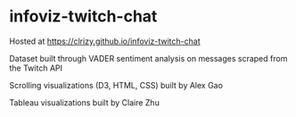 # infoviz-twitch-chat

Hosted at https://clrizy.github.io/infoviz-twitch-chat

Dataset built through VADER sentiment analysis on messages scraped from the Twitch API

Scrolling visualizations (D3, HTML, CSS) built by Alex Gao

Tableau visualizations built by Claire Zhu
